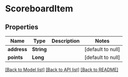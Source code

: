 # ScoreboardItem
## Properties

| Name | Type | Description | Notes |
|------------ | ------------- | ------------- | -------------|
| **address** | **String** |  | [default to null] |
| **points** | **Long** |  | [default to null] |

[[Back to Model list]](../README.md#documentation-for-models) [[Back to API list]](../README.md#documentation-for-api-endpoints) [[Back to README]](../README.md)

